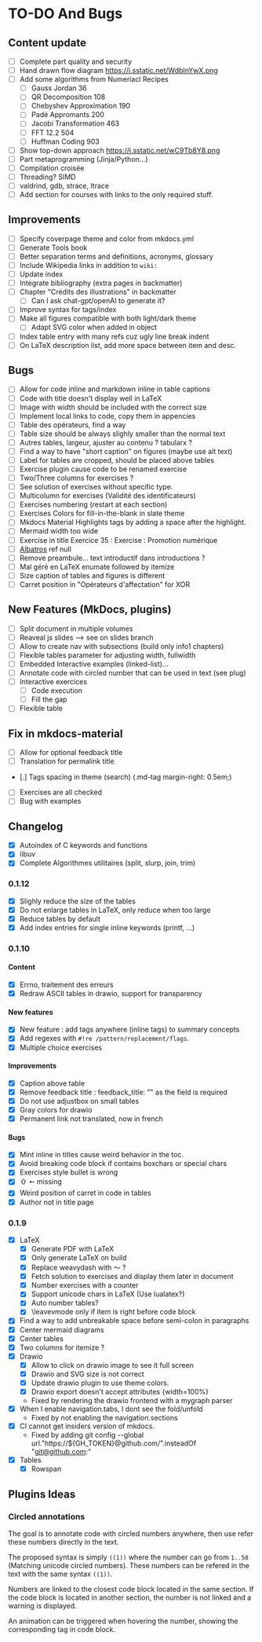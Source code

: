 # TO-DO And Bugs

## Content update

- [ ] Complete part quality and security
- [ ] Hand drawn flow diagram https://i.sstatic.net/WdbInYwX.png
- [ ] Add some algorithms from Numeriacl Recipes
  - [ ] Gauss Jordan 36
  - [ ] QR Decomposition 108
  - [ ] Chebyshev Approximation 190
  - [ ] Padé Appromants 200
  - [ ] Jacobi Transformation 463
  - [ ] FFT 12.2 504
  - [ ] Huffman Coding 903
- [ ] Show top-down approach https://i.sstatic.net/wC9Tb8Y8.png
- [ ] Part metaprogramming (Jinja/Python...)
- [ ] Compilation croisée
- [ ] Threading? SIMD
- [ ] valdrind, gdb, strace, ltrace
- [ ] Add section for courses with links to the only required stuff.

## Improvements

- [ ] Specify coverpage theme and color from mkdocs.yml
- [ ] Generate Tools book
- [ ] Better separation terms and definitions, acronyms, glossary
- [ ] Include Wikipedia links in addition to `wiki:`
- [ ] Update index
- [ ] Integrate bibliography (extra pages in backmatter)
- [ ] Chapter "Crédits des illustrations" in backmatter
  - [ ] Can I ask chat-gpt/openAI to generate it?
- [ ] Improve syntax for tags/index
- [ ] Make all figures compatible with both light/dark theme
  - [ ] Adapt SVG color when added in object
- [ ] Index table entry with many refs cuz ugly line break indent
- [ ] On LaTeX description list, add more space between item and desc.

## Bugs

- [ ] Allow for code inline and markdown inline in table captions
- [ ] Code with title doesn't display well in LaTeX
- [ ] Image with width should be included with the correct size
- [ ] Implement local links to code, copy them in appencies
- [ ] Table des opérateurs, find a way
- [ ] Table size should be always slighly smaller than the normal text
- [ ] Autres tables, largeur, ajuster au contenu ? tabularx ?
- [ ] Find a way to have "short caption" on figures (maybe use alt text)
- [ ] Label for tables are cropped, should be placed above tables
- [ ] Exercise plugin cause code to be renamed exercise
- [ ] Two/Three columns for exercises ?
- [ ] See solution of exercises without specific type.
- [ ] Multicolumn for exercises (Validité des identificateurs)
- [ ] Exercises numbering (restart at each section)
- [ ] Exercises Colors for fill-in-the-blank in slate theme
- [ ] Mkdocs Material Highlights tags by adding a space after the highlight.
- [ ] Mermaid width too wide
- [ ] Exercise in title Exercice 35 : Exercise : Promotion numérique
- [ ] [Albatros](/assets/src/albatros.txt) ref null
- [ ] Remove preambule… text introductif dans introductions ?
- [ ] Mal géré en LaTeX enumate followed by itemize
- [ ] Size caption of tables and figures is different
- [ ] Carret position in "Opérateurs d'affectation" for XOR

## New Features (MkDocs, plugins)

- [ ] Split document in multiple volumes
- [ ] Reaveal js slides --> see on slides branch
- [ ] Allow to create nav with subsections (build only info1 chapters)
- [ ] Flexible tables parameter for adjusting width, fullwidth
- [ ] Embedded Interactive examples (linked-list)...
- [ ] Annotate code with circled number that can be used in text (see plug)
- [ ] Interactive exercices
  - [ ] Code execution
  - [ ] Fill the gap
- [ ] Flexible table

## Fix in mkdocs-material

- [ ] Allow for optional feedback title
- [ ] Translation for permalink title
- [.] Tags spacing in theme (search) (.md-tag margin-right: 0.5em;)
- [ ] Exercises are all checked
- [ ] Bug with examples

## Changelog

- [x] Autoindex of C keywords and functions
- [x] libuv
- [x] Complete Algorithmes utilitaires (split, slurp, join, trim)

### 0.1.12

- [x] Slighly reduce the size of the tables
- [x] Do not enlarge tables in LaTeX, only reduce when too large
- [x] Reduce tables by default
- [x] Add index entries for single inline keywords (printf, ...)

### 0.1.10

#### Content

- [x] Errno, traitement des erreurs
- [x] Redraw ASCII tables in drawio, support for transparency

#### New features

- [x] New feature : add tags anywhere (inline tags) to summary concepts
- [x] Add regexes with `#!re /pattern/replacement/flags`.
- [x] Multiple choice exercises

#### Improvements

- [x] Caption above table
- [x] Remove feedback title : feedback_title: "" as the field is required
- [x] Do not use adjustbox on small tables
- [x] Gray colors for drawio
- [x] Permanent link not translated, now in french

#### Bugs

- [x] Mint inline in titles cause weird behavior in the toc.
- [x] Avoid breaking code block if contains boxchars or special chars
- [x] Exercises style bullet is wrong
- [x] ⇧ 🠔 missing
- [x] Weird position of carret in code in tables
- [x] Author not in title page

### 0.1.9

- [x] LaTeX
  - [x] Generate PDF with LaTeX
  - [x] Only generate LaTeX on build
  - [x] Replace weavydash with 〜 ?
  - [x] Fetch solution to exercises and display them later in document
  - [x] Number exercises with a counter
  - [x] Support unicode chars in LaTeX (Use lualatex?)
  - [x] Auto number tables?
  - [x] \leavevmode only if item is right before code block
- [x] Find a way to add unbreakable space before semi-colon in paragraphs
- [x] Center mermaid diagrams
- [x] Center tables
- [x] Two columns for itemize ?
- [x] Drawio
  - [x] Allow to click on drawio image to see it full screen
  - [x] Drawio and SVG size is not correct
  - [x] Update drawio plugin to use theme colors.
  - [x] Drawio export doesn't accept attributes {width=100%}
  - Fixed by rendering the drawio frontend with a mygraph parser
- [x] When I enable navigation.tabs, I dont see the fold/unfold
  - Fixed by not enabling the navigation.sections
- [x] CI cannot get insiders version of mkdocs.
  - Fixed by adding git config --global url."https://${GH_TOKEN}@github.com/".insteadOf "git@github.com:"
- [x] Tables
  - [x] Rowspan

## Plugins Ideas

### Circled annotations

The goal is to annotate code with circled numbers anywhere, then use refer these numbers directly in the text.

The proposed syntax is simply `((1))` where the number can go from `1..50` (Matching unicode circled numbers). These numbers can be refered in the text with the same syntax `((1))`.

Numbers are linked to the closest code block located in the same section. If the code block is located in another section, the number is not linked and a warning is displayed.

An animation can be triggered when hovering the number, showing the corresponding tag in code block.